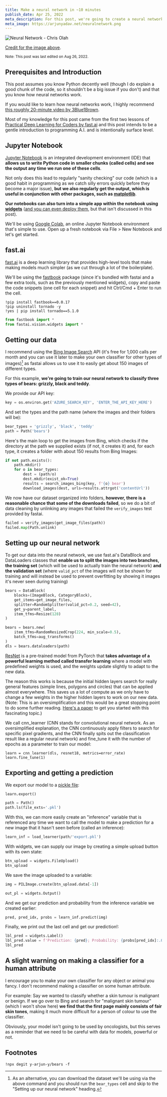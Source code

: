 ```yaml
---
title: Make a neural network in ~10 minutes
publish_date: Apr 25, 2022
meta_description: For this post, we're going to create a neural network to classify three types of bears - grizzly, black and teddy.
meta_image: https://arjunyadav.net/neuralnetwork.png
---
```


![Neural Network - Chris Olah](/neuralnetwork.png)

[Credit for the image above](https://distill.pub/2020/circuits/zoom-in/#:~:text=editing%20the%20weights.-,Circuit%203%3A%20Cars%20in%20Superposition,-In%20mixed4c%2C%20a).

<small>Note: This post was last edited on Aug 26, 2022.</small>

## Prerequisites and Introduction

This post assumes you know Python decently well (though I do explain a good chunk of the code, so it shouldn't be a big issue if you don't) and that you know how neural networks work.

If you would like to learn how neural networks work, I highly recommend [this roughly 20-minute video by 3Blue1Brown](https://www.youtube.com/watch?v=aircAruvnKk).

Most of my knowledge for this post came from the first two lessons of [Practical Deep Learning for Coders by fast.ai](https://course.fast.ai/) and this post intends to be a gentle introduction to programming A.I. and is intentionally surface level.

## Jupyter Notebook

[Jupyter Notebook](https://jupyter.org/) is an integrated development environment (IDE) that **allows us to write Python code in smaller chunks (called cells) and see the output any time we run one of these cells**.

Not only does this lead to regularly "sanity checking" our code (which is a good habit in programming as we catch silly errors quickly before they become a major issue), **but we also regularly get the output, which is useful in conjunction with other packages, such as [matplotlib](https://matplotlib.org/)**.

**Our notebooks can also turn into a simple app within the notebook using [widgets](https://ipywidgets.readthedocs.io/en/latest/)** ([and you can even deploy them](https://mybinder.org/), but that isn't discussed in this post).

We'll be using [Google Colab](https://colab.research.google.com/), an online Jupyter Notebook environment that's simple to use. Open up a fresh notebook via File > New Notebook and let's get started.

## fast.ai

[fast.ai](https://github.com/fastai/fastai) is a deep learning library that provides high-level tools that make making models much simpler (as we cut through a lot of the boilerplate).

We'll be using the [fastbook](https://github.com/fastai/fastbook) package (since it's bundled with fastai and a few extra tools, such as the previously mentioned widgets), copy and paste the code snippets (one cell for each snippet) and hit Ctrl/Cmd + Enter to run the cell.

```
!pip install fastbook==0.0.17
!pip uninstall tornado -y
!yes | pip install tornado==5.1.0
```

```py
from fastbook import *
from fastai.vision.widgets import *
```

## Getting our data

I recommend using the [Bing Image Search](https://www.microsoft.com/en-us/bing/apis/bing-image-search-api) API (it's free for 1,000 calls per month and you can use it later to make your own classifier for other types of images)[^1] as fastai allows us to use it to easily get about 150 images of different types.

For this example, **we're going to train our neural network to classify three types of bears: grizzly, black and teddy**.

We provide our API key:

```py
key = os.environ.get('AZURE_SEARCH_KEY', 'ENTER_THE_API_KEY_HERE')
```

And set the types and the path name (where the images and their folders will be):

```py
bear_types = 'grizzly', 'black', 'teddy'
path = Path('bears')
```

Here's the main loop to get the images from Bing, which checks if the directory at the path we supplied exists (if not, it creates it) and, for each type, it creates a folder with about 150 results from Bing Images:

```py
if not path.exists():
    path.mkdir()
    for o in bear_types:
        dest = (path/o)
        dest.mkdir(exist_ok=True)
        results = search_images_bing(key, f'{o} bear')
        download_images(dest, urls=results.attrgot('contentUrl'))
```

We now have our dataset organized into folders, **however, there is a reasonable chance that some of the downloads failed**, so we do a bit of data cleaning by unlinking any images that failed the `verify_images` test provided by fastai.

```py
failed = verify_images(get_image_files(path))
failed.map(Path.unlink)
```

## Setting up our neural network

To get our data into the neural network, we use fast.ai's DataBlock and DataLoaders classes that **enable us to split the images into two branches, the training set** (which will be used to actually train the neural network) **and the validation set** (where `valid_pct` of the images will not be shown for training and will instead be used to prevent overfitting by showing it images it's never seen during training)

```py
bears = DataBlock(
    blocks=(ImageBlock, CategoryBlock),
    get_items=get_image_files,
    splitter=RandomSplitter(valid_pct=0.2, seed=42),
    get_y=parent_label,
    item_tfms=Resize(128)
)
```

```py
bears = bears.new(
    item_tfms=RandomResizedCrop(224, min_scale=0.5),
    batch_tfms=aug_transforms()
)
dls = bears.dataloaders(path)
```

[ResNet](https://pytorch.org/hub/pytorch_vision_resnet/) is a pre-trained model from PyTorch that **takes advantage of a powerful learning method called transfer learning** where a model with predefined weights is used, and the weights update slightly to adapt to the new data.

The reason this works is because the initial hidden layers search for really general features (simple lines, polygons and circles) that can be applied almost everywhere. This saves us a lot of compute as we only have to change a few weights in the higher hidden layers to work on our new data. (Note: This is an oversimplification and this would be a great stopping point to do some further reading. [Here's a paper](https://arxiv.org/pdf/2007.07628.pdf) to get you started with this fascinating topic.)

We call cnn_learner (CNN stands for convolutional neural network. As an oversimplified explanation, the CNN continuously apply filters to search for specific pixel gradients, and the CNN finally spits out the classification result like a regular neural network) and fine_tune it with the number of epochs as a parameter to train our model:

```
learn = cnn_learner(dls, resnet18, metrics=error_rate)
learn.fine_tune(1)
```

## Exporting and getting a prediction

We export our model to a [pickle file](https://pythonnumericalmethods.berkeley.edu/notebooks/chapter11.03-Pickle-Files.html#:~:text=Pickle%20can%20be%20used%20to,back%20to%20a%20Python%20object.):

```py
learn.export()

path = Path()
path.ls(file_exts='.pkl')
```

With this, we can more easily create an "inference" variable that is referenced any time we want to call the model to make a prediction for a new image that it hasn't seen before (called an inference):

```py
learn_inf = load_learner(path/'export.pkl')
```

With widgets, we can supply our image by creating a simple upload button with its own state:

```py
btn_upload = widgets.FileUpload()
btn_upload
```

We save the image uploaded to a variable:

```py
img = PILImage.create(btn_upload.data[-1])
```

```py
out_pl = widgets.Output()
```

And we get our prediction and probability from the inference variable we created earlier:

```py
pred, pred_idx, probs = learn_inf.predict(img)
```

Finally, we print out the last cell and get our prediction!:

```py
lbl_pred = widgets.Label()
lbl_pred.value = f'Prediction: {pred}; Probability: {probs[pred_idx]:.04f}'
lbl_pred
```

## A slight warning on making a classifier for a human attribute

I encourage you to make your own classifier for any object or animal you fancy. I don't recommend making a classifier on some human attribute.

For example: Say we wanted to classify whether a skin tumour is malignant or benign. If we go over to Bing and search for "malignant skin tumour" (which I won't show here) **we find that the first page mainly consists of fair skin tones**, making it much more difficult for a person of colour to use the classifier.

Obviously, your model isn't going to be used by oncologists, but this serves as a reminder that we need to be careful with data for models, powerful or not.

## Footnotes

```
!npx degit y-arjun-y/bears -f
```

[^1]: As an alternative, you can download the dataset we'll be using via the above command and you should run the `bear_types` cell and skip to the "Setting up our neural network" heading.

